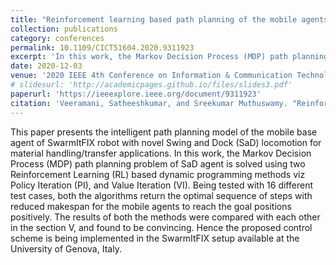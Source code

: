 ```yaml
---
title: "Reinforcement learning based path planning of the mobile agents with constrained locomotion for the material handling applications"
collection: publications
category: conferences
permalink: 10.1109/CICT51604.2020.9311923
excerpt: 'In this work, the Markov Decision Process (MDP) path planning problem of SaD agent is solved using two Reinforcement Learning (RL) based dynamic programming methods viz Policy Iteration (PI), and Value Iteration (VI).'
date: 2020-12-03
venue: '2020 IEEE 4th Conference on Information & Communication Technology (CICT)'
# slidesurl: 'http://academicpages.github.io/files/slides3.pdf'
paperurl: 'https://ieeexplore.ieee.org/document/9311923'
citation: 'Veeramani, Satheeshkumar, and Sreekumar Muthuswamy. "Reinforcement learning based path planning of the mobile agents with constrained locomotion for the material handling applications." 2020 IEEE 4th Conference on Information & Communication Technology (CICT). IEEE, 2020.'
---
```


This paper presents the intelligent path planning model of the mobile base agent of SwarmItFIX robot with novel Swing and Dock (SaD) locomotion for material handling/transfer applications. In this work, the Markov Decision Process (MDP) path planning problem of SaD agent is solved using two Reinforcement Learning (RL) based dynamic programming methods viz Policy Iteration (PI), and Value Iteration (VI). Being tested with 16 different test cases, both the algorithms return the optimal sequence of steps with reduced makespan for the mobile agents to reach the goal positions positively. The results of both the methods were compared with each other in the section V, and found to be convincing. Hence the proposed control scheme is being implemented in the SwarmItFIX setup available at the University of Genova, Italy.